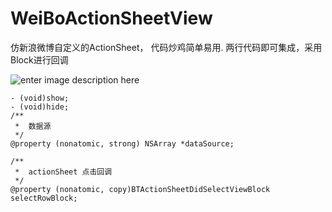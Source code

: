 # WeiBoActionSheetView

仿新浪微博自定义的ActionSheet， 代码炒鸡简单易用.
两行代码即可集成，采用Block进行回调

![enter image description here](http://g.recordit.co/ln0G3iXajR.gif)

```
- (void)show;
- (void)hide;
/**
 *  数据源
 */
@property (nonatomic, strong) NSArray *dataSource;

/**
 *  actionSheet 点击回调
 */
@property (nonatomic, copy)BTActionSheetDidSelectViewBlock selectRowBlock;
```
